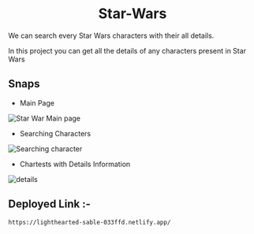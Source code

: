 <h1 align="center">Star-Wars</h1>

We can search every Star Wars characters with their all details.

In this project you can get all the details of any characters present in Star Wars

## Snaps

- Main Page

![Star War Main page](https://user-images.githubusercontent.com/76080960/192853485-b5191eb6-d2b3-42e5-a5dd-3952efc5615c.png)

- Searching Characters 

![Searching character](https://user-images.githubusercontent.com/76080960/192853926-79cca6f0-48b8-4c8a-b48c-a97599f5249f.png)

- Chartests with Details Information

![details](https://user-images.githubusercontent.com/76080960/192854165-c3b24794-05af-464f-8ca7-a5064dd0e412.png)


 ## Deployed Link :-
    https://lighthearted-sable-033ffd.netlify.app/
